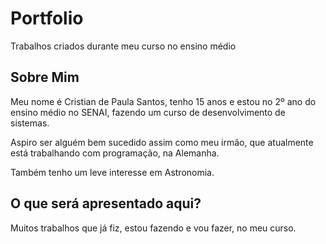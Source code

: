 # Portfolio
Trabalhos criados durante meu curso no ensino médio
## Sobre Mim
Meu nome é Cristian de Paula Santos, tenho 15 anos e estou no 2º ano do ensino médio no SENAI, fazendo um curso de desenvolvimento de sistemas.

Aspiro ser alguém bem sucedido assim como meu irmão, que atualmente está trabalhando com programação, na Alemanha.

Também tenho um leve interesse em Astronomia.
## O que será apresentado aqui?
Muitos trabalhos que já fiz, estou fazendo e vou fazer, no meu curso.
